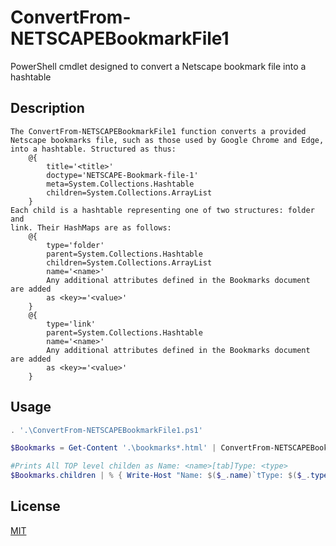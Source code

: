 # ConvertFrom-NETSCAPEBookmarkFile1
PowerShell cmdlet designed to convert a Netscape bookmark file into a hashtable

## Description
    The ConvertFrom-NETSCAPEBookmarkFile1 function converts a provided 
    Netscape bookmarks file, such as those used by Google Chrome and Edge, 
    into a hashtable. Structured as thus:
        @{
            title='<title>'
            doctype='NETSCAPE-Bookmark-file-1'
            meta=System.Collections.Hashtable
            children=System.Collections.ArrayList
        }
    Each child is a hashtable representing one of two structures: folder and 
    link. Their HashMaps are as follows:
        @{
            type='folder'
            parent=System.Collections.Hashtable
            children=System.Collections.ArrayList
            name='<name>'
            Any additional attributes defined in the Bookmarks document are added 
            as <key>='<value>'
        }
        @{
            type='link'
            parent=System.Collections.Hashtable
            name='<name>'
            Any additional attributes defined in the Bookmarks document are added 
            as <key>='<value>'
        }


## Usage

```powershell
. '.\ConvertFrom-NETSCAPEBookmarkFile1.ps1'

$Bookmarks = Get-Content '.\bookmarks*.html' | ConvertFrom-NETSCAPEBookmarkFile1

#Prints All TOP level childen as Name: <name>[tab]Type: <type>
$Bookmarks.children | % { Write-Host "Name: $($_.name)`tType: $($_.type)" }

```

## License
[MIT](https://choosealicense.com/licenses/mit/)
